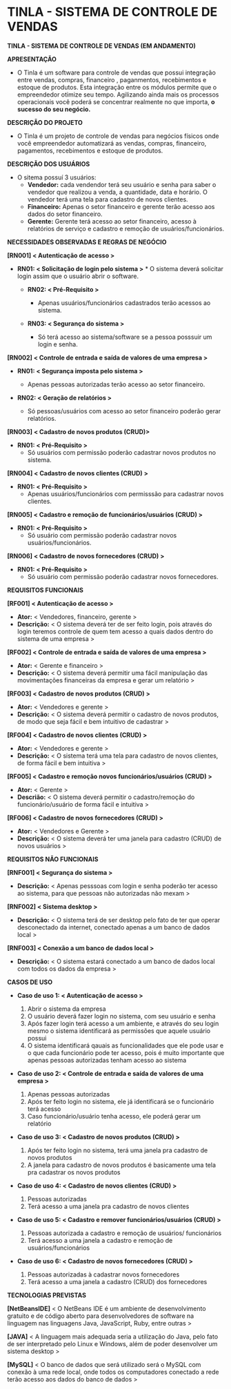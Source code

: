# TINLA - SISTEMA DE CONTROLE DE VENDAS 
 
**TINLA - SISTEMA DE CONTROLE DE VENDAS (EM ANDAMENTO)**
 
**APRESENTAÇÃO**

* O Tinla é um software para controle de vendas que possui integração entre vendas, compras, financeiro , paganmentos, recebimentos e estoque de produtos. Esta integração entre os módulos permite que o empreendedor otimize seu tempo. Agilizando ainda mais os processos operacionais você poderá se concentrar realmente no que importa, **o sucesso do seu negócio.**


**DESCRIÇÃO DO PROJETO**

* O Tinla é um projeto de controle de vendas  para negócios físicos onde você empreendedor automatizará as vendas, compras, financeiro, pagamentos, recebimentos e estoque de produtos.


**DESCRIÇÃO DOS USUÁRIOS**  

* O sitema possuí 3 usuários:
   * **Vendedor:** cada vendendor terá seu usuário e senha para saber o vendedor que realizou a venda, a quantidade, data e horário. O vendedor terá uma tela para cadastro de novos clientes.
   * **Financeiro:** Apenas o setor financeiro e gerente terão acesso aos dados do setor financeiro.
   * **Gerente:** Gerente terá acesso ao setor financeiro, acesso à relatórios de serviço e cadastro e remoção de usuários/funcionários.


**NECESSIDADES OBSERVADAS E REGRAS DE NEGÓCIO**

   **[RN001] < Autenticação de acesso >**

   * **RN01: < Solicitação de login pelo sistema >**
         * O sistema deverá solicitar login assim que o usuário abrir o software.

      * **RN02: < Pré-Requisito >**
         * Apenas usuários/funcionários cadastrados terão acessos ao sistema.

      * **RN03: < Segurança do sistema >**
         * Só terá acesso ao sistema/software se a pessoa posssuir um login e senha.


   **[RN002] < Controle de entrada e saída de valores de uma empresa >**

   * **RN01: < Segurança imposta pelo sistema >**
      * Apenas pessoas autorizadas terão acesso ao setor financeiro.

   * **RN02: < Geração de relatórios >**
      * Só pessoas/usuários com acesso ao setor financeiro poderão gerar relatórios.


   **[RN003] < Cadastro de novos produtos (CRUD)>**

   * **RN01: < Pré-Requisito >**
      * Só usuários com permissão poderão cadastrar novos produtos no sistema.


   **[RN004] < Cadastro de novos clientes (CRUD) >**

   * **RN01: < Pré-Requisito >**
      * Apenas usuários/funcionários com permisssão para cadastrar novos clientes.


   **[RN005] < Cadastro e remoção de funcionários/usuários (CRUD) >**

   * **RN01: < Pré-Requisito >**
      * Só usuário com permissão poderão cadastrar novos usuários/funcionários.

   **[RN006] < Cadastro de novos fornecedores (CRUD) >**

   * **RN01: < Pré-Requisito >**
      * Só usuário com permissão poderão cadastrar novos fornecedores.

   


**REQUISITOS FUNCIONAIS**

   **[RF001] < Autenticação de acesso >**
   * **Ator:** < Vendedores, financeiro, gerente >
   * **Descrição:** < O sistema deverá ter de ser feito login, pois através do login teremos controle de quem tem acesso a quais dados dentro do sistema de uma empresa >


   **[RF002] < Controle de entrada e saída de valores de uma empresa >**
   * **Ator:** < Gerente e financeiro >
   * **Descrição:** < O sistema deverá permitir uma fácil manipulação das movimentações financeiras da empresa e gerar um relatório >


   **[RF003] < Cadastro de novos produtos (CRUD) >**
   * **Ator:** < Vendedores e gerente >
   * **Descrição:** < O sistema deverá permitir o cadastro de novos produtos, de modo que seja fácil e bem intuitivo de cadastrar >


   **[RF004] < Cadastro de novos clientes (CRUD) >**
   * **Ator:** < Vendedores e gerente >
   * **Descrição:** < O sistema terá uma tela para cadastro de novos clientes, de forma fácil e bem intuitiva >


   **[RF005] < Cadastro e remoção novos funcionários/usuários (CRUD) >**
   * **Ator:** < Gerente >
   * **Descrião:** < O sistema deverá permitir o cadastro/remoção do funcionário/usuário de forma fácil e intuitiva >

   **[RF006] < Cadastro de novos fornecedores (CRUD) >**
   *  **Ator:** < Vendedores e Gerente >
   *  **Descrição:** < O sistema deverá ter uma janela para cadastro (CRUD) de novos usuários >


**REQUISITOS NÃO FUNCIONAIS**

   **[RNF001] < Segurança do sistema >**
   * **Descrição:** < Apenas pesssoas com login e senha poderão ter acesso ao sistema, para que pessoas não autorizadas não mexam >

   **[RNF002] < Sistema desktop >**
   * **Descrição:** < O sistema terá de ser desktop pelo fato de ter que operar desconectado da internet, conectado apenas a um banco de dados local >

   **[RNF003] < Conexão a um banco de dados local >**
   * **Descrição:** < O sistema estará conectado a um banco de dados local com todos os dados da empresa >


**CASOS DE USO**

   * **Caso de uso 1: < Autenticação de acesso >**
      1. Abrir o sistema da empresa
      2. O usuário deverá fazer login no sistema, com seu usuário e senha
      3. Após fazer login terá acesso a um ambiente, e através do seu login mesmo o sistema identificará as permissões que aquele usuário possui
      4. O sistema identificará qauais as funcionalidades que ele pode usar e o que cada funcionário pode ter acesso, pois é muito importante que apenas pessoas autorizadas tenham acesso ao sistema 


   * **Caso de uso 2: < Controle de entrada e saída de valores de uma empresa >**
      1. Apenas pessoas autorizadas
      2. Após ter feito login no sistema, ele já identificará se o funcionário terá acesso
      3. Caso funcionário/usuário tenha acesso, ele poderá gerar um relatório


   * **Caso de uso 3: < Cadastro de novos produtos (CRUD) >**
      1. Após ter feito login no sistema, terá uma janela pra cadastro de novos produtos
      2. A janela para cadastro de novos produtos é basicamente uma tela pra cadastrar os novos produtos
      

   * **Caso de uso 4: < Cadastro de novos clientes (CRUD) >**
      1. Pessoas autorizadas 
      2. Terá acesso a uma janela pra cadastro de novos clientes 


   * **Caso de uso 5: < Cadastro e remover funcionários/usuários (CRUD) >**
      1. Pessoas autorizada a cadastro e remoção de usuários/ funcionários
      2. Terá acesso a uma janela a cadastro e remoção de usuários/funcionários

   * **Caso de uso 6: < Cadastro de novos fornecedores (CRUD) >**
      1. Pessoas autorizadas à cadastrar novos fornecedores
      2. Terá acesso a uma janela a cadastro (CRUD) dos fornecedores

   
       


**TECNOLOGIAS PREVISTAS**

   **[NetBeansIDE]** < O NetBeans IDE é um ambiente de desenvolvimento gratuito e de código aberto para desenvolvedores de software na linguagem nas linguagens Java, JavaScript, Ruby, entre outras >

   **[JAVA]** < A linguagem mais adequada seria a utilização do Java, pelo fato de ser interpretado pelo Linux e Windows, além de poder desenvolver um sistema desktop >

   **[MySQL]** < O banco de dados que será utilizado será o MySQL com conexão à uma rede local, onde todos os computadores conectado a rede terão acesso aos dados do banco de dados >

